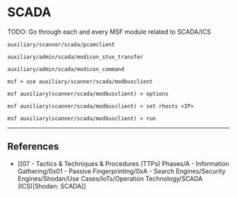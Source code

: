 # SCADA

TODO: Go through each and every MSF module related to SCADA/ICS

```
auxiliary/scanner/scada/pcomclient

auxiliary/admin/scada/modicon_stux_transfer

auxiliary/admin/scada/modicon_command
```

```
msf > use auxiliary/scanner/scada/modbusclient

msf auxiliary(scanner/scada/modbusclient) > options

msf auxiliary(scanner/scada/modbusclient) > set rhosts <IP>

msf auxiliary(scanner/scada/modbusclient) > run
```

---
## References

- [[07 - Tactics & Techniques & Procedures (TTPs) Phases/A - Information Gathering/0x01 - Passive Fingerprinting/0xA - Search Engines/Security Engines/Shodan/Use Cases/IoTs/Operation Technology/SCADA (ICS)|Shodan: SCADA]]